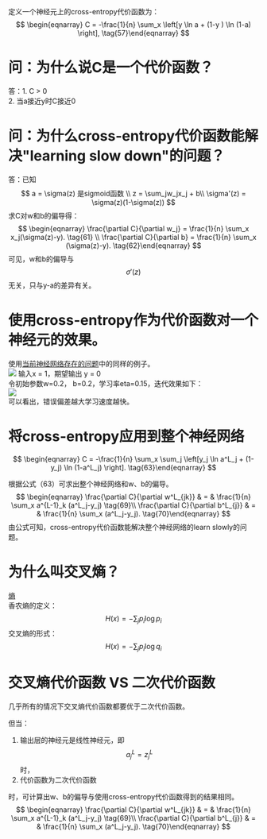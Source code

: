 定义一个神经元上的cross-entropy代价函数为：  
$$
\begin{eqnarray} 
  C = -\frac{1}{n} \sum_x \left[y \ln a + (1-y ) \ln (1-a) \right],
\tag{57}\end{eqnarray}
$$

# 问：为什么说C是一个代价函数？  
答：1. C > 0  
2. 当a接近y时C接近0  

# 问：为什么cross-entropy代价函数能解决"learning slow down"的问题？  
答：已知  
$$
a = \sigma(z) 是sigmoid函数 \\
z = \sum_jw_jx_j + b\\
\sigma'(z) = \sigma(z)(1-\sigma(z))
$$
求C对w和b的偏导得：  
$$
\begin{eqnarray} 
  \frac{\partial C}{\partial w_j} =  \frac{1}{n} \sum_x x_j(\sigma(z)-y). 
\tag{61} \\
\frac{\partial C}{\partial b} = \frac{1}{n} \sum_x (\sigma(z)-y).
\tag{62}\end{eqnarray}
$$
可见，w和b的偏导与$$\sigma'(z)$$无关，只与y-a的差异有关。  

# 使用cross-entropy作为代价函数对一个神经元的效果。  
使用[当前神经网络存在的问题]()中的同样的例子。  
![](http://neuralnetworksanddeeplearning.com/images/tikz28.png)
输入x = 1，期望输出 y = 0  
令初始参数w=0.2， b=0.2，学习率eta=0.15，迭代效果如下：  
![](http://windmissing.github.io/images_for_gitbook/Nielsen-NNDL/3.png)  
可以看出，错误偏差越大学习速度越快。

# 将cross-entropy应用到整个神经网络

$$
\begin{eqnarray}  C = -\frac{1}{n} \sum_x
  \sum_j \left[y_j \ln a^L_j + (1-y_j) \ln (1-a^L_j) \right].
\tag{63}\end{eqnarray}
$$

根据公式（63）可求出整个神经网络和w、b的偏导。  
$$
\begin{eqnarray}
      \frac{\partial C}{\partial w^L_{jk}} & = & \frac{1}{n} \sum_x 
      a^{L-1}_k  (a^L_j-y_j) \tag{69}\\
      \frac{\partial C}{\partial b^L_{j}} & = & \frac{1}{n} \sum_x 
      (a^L_j-y_j).
  \tag{70}\end{eqnarray}
$$
由公式可知，cross-entropy代价函数能解决整个神经网络的learn slowly的问题。  

# 为什么叫交叉熵？  
[熵](https://windmising.gitbook.io/mathematics-basic-for-ml/xin-xi-lun/entropy)  
香农熵的定义：  
$$
H(x) = -\sum_jp_i\log p_i
$$
交叉熵的形式：  
$$
H(x) = -\sum_jp_i\log q_i
$$

# 交叉熵代价函数 VS 二次代价函数
几乎所有的情况下交叉熵代价函数都要优于二次代价函数。  

但当：  
1. 输出层的神经元是线性神经元，即$$a^L_j = z^L_j$$时，
2. 代价函数为二次代价函数

时，可计算出w、b的偏导与使用cross-entropy代价函数得到的结果相同。  
$$
\begin{eqnarray}
      \frac{\partial C}{\partial w^L_{jk}} & = & \frac{1}{n} \sum_x 
      a^{L-1}_k  (a^L_j-y_j) \tag{69}\\
      \frac{\partial C}{\partial b^L_{j}} & = & \frac{1}{n} \sum_x 
      (a^L_j-y_j).
  \tag{70}\end{eqnarray}
$$
